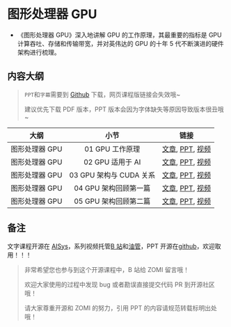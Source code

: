 <!--Copyright 适用于[License](https://github.com/chenzomi12/AIInfra)版权许可-->

# 图形处理器 GPU

- 《图形处理器 GPU》深入地讲解 GPU 的工作原理，其最重要的指标是 GPU 计算吞吐、存储和传输带宽，并对英伟达的 GPU 的十年 5 代不断演进的硬件架构进行梳理。

## 内容大纲

> `PPT`和`字幕`需要到 [Github](https://github.com/chenzomi12/AIInfra) 下载，网页课程版链接会失效哦~
> 
> 建议优先下载 PDF 版本，PPT 版本会因为字体缺失等原因导致版本很丑哦~

| 大纲 | 小节 | 链接 |
|:--:|:--:|:--:|
| 图形处理器 GPU | 01 GPU 工作原理 | [文章](./01Works.md), [PPT](./01Works.pdf), [视频](https://www.bilibili.com/video/BV1bm4y1m7Ki/) |
| 图形处理器 GPU | 02 GPU 适用于 AI | [文章](./02Principle.md), [PPT](./02Principle.pdf), [视频](https://www.bilibili.com/video/BV1Ms4y1N7RL/)  |
| 图形处理器 GPU | 03 GPU 架构与 CUDA 关系 | [文章](./03Concept.md), [PPT](./03Concept.pdf), [视频](https://www.bilibili.com/video/BV1Kk4y1Y7op/) |
| 图形处理器 GPU | 04 GPU 架构回顾第一篇 | [文章](./04History.md), [PPT](./04Fermi.pdf), [视频](https://www.bilibili.com/video/BV1x24y1F7kY/) |
| 图形处理器 GPU | 05 GPU 架构回顾第二篇 | [文章](./04History.md), [PPT](./05Turing.pdf), [视频](https://www.bilibili.com/video/BV1mm4y1C7fg/) |

## 备注

文字课程开源在 [AISys](https://chenzomi12.github.io/)，系列视频托管[B 站](https://space.bilibili.com/517221395)和[油管](https://www.youtube.com/@ZOMI666/playlists)，PPT 开源在[github](https://github.com/chenzomi12/AIInfra)，欢迎取用！！！

> 非常希望您也参与到这个开源课程中，B 站给 ZOMI 留言哦！
> 
> 欢迎大家使用的过程中发现 bug 或者勘误直接提交代码 PR 到开源社区哦！
>
> 请大家尊重开源和 ZOMI 的努力，引用 PPT 的内容请规范转载标明出处哦！